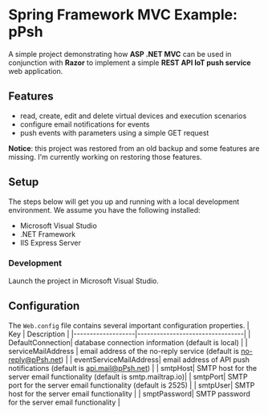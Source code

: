 
# Spring Framework MVC Example: pPsh 

A simple project demonstrating how **ASP .NET MVC** can be used in conjunction with **Razor** to implement a simple **REST API IoT push service** web application.

## Features

* read, create, edit and delete virtual devices and execution scenarios
* configure email notifications for events
* push events with parameters using a simple GET request

**Notice**: this project was restored from an old backup and some features are missing. I'm currently working on restoring those features.

## Setup
The steps below will get you up and running with a local development environment. We assume you have the following installed:

* Microsoft Visual Studio
* .NET Framework
* IIS Express Server

### Development
Launch the project in Microsoft Visual Studio.

Configuration
-----
The `Web.config` file contains several important configuration properties.
| Key               | Description                     |
|-------------------|---------------------------------|
| DefaultConnection| database connection information (default is local) |
| serviceMailAddress | email address of the no-reply service (default is no-reply@pPsh.net) |
| eventServiceMailAddress| email address of API push notifications (default is api.mail@pPsh.net) |
| smtpHost| SMTP host for the server email functionality (default is smtp.mailtrap.io)|
| smtpPort| SMTP port for the server email functionality (default is 2525) |
| smtpUser| SMTP host for the server email functionality |
| smptPassword| SMTP password for the server email functionality |


